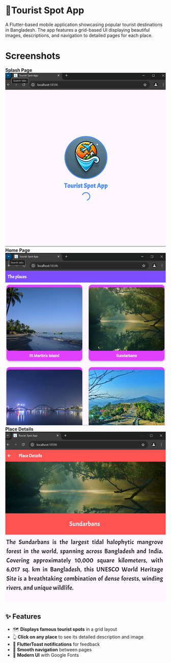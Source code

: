 # **🐬Tourist Spot App**

A Flutter-based mobile application showcasing popular tourist destinations in Bangladesh. The app features a grid-based UI displaying beautiful images, descriptions, and navigation to detailed pages for each place.

# **Screenshots**
**Splash Page**
![screenshot](assets/screenshots/1.png)
**Home Page**
![screenshot](assets/screenshots/2.png)
**Place Details**
![screenshot](assets/screenshots/3.png)

## ✨ Features

- 🗺️ **Displays famous tourist spots** in a grid layout
- 👆 **Click on any place** to see its detailed description and image
- 🔔 **FlutterToast notifications** for feedback
- 🔄 **Smooth navigation** between pages
- 🎨 **Modern UI** with Google Fonts  
